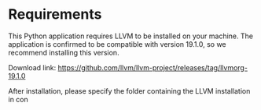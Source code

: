# Requirements
This Python application requires LLVM to be installed on your machine. The application is confirmed to be compatible with version 19.1.0, so we recommend installing this version.

Download link: https://github.com/llvm/llvm-project/releases/tag/llvmorg-19.1.0

After installation, please specify the folder containing the LLVM installation in con